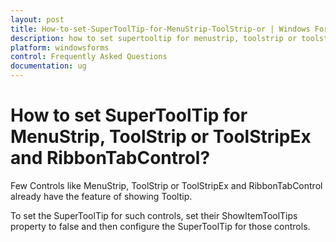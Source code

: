 ```yaml
---
layout: post
title: How-to-set-SuperToolTip-for-MenuStrip-ToolStrip-or | Windows Forms | Syncfusion
description: how to set supertooltip for menustrip, toolstrip or toolstripex and ribbontabcontrol?
platform: windowsforms
control: Frequently Asked Questions
documentation: ug
---
```


# How to set SuperToolTip for MenuStrip, ToolStrip or ToolStripEx and RibbonTabControl?

Few Controls like MenuStrip, ToolStrip or ToolStripEx and RibbonTabControl already have the feature of showing Tooltip. 

To set the SuperToolTip for such controls, set their ShowItemToolTips property to false and then configure the SuperToolTip for those controls.

